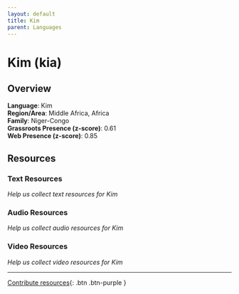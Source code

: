 ```yaml
---
layout: default
title: Kim
parent: Languages
---
```


# Kim (kia)

## Overview

**Language**: Kim  
**Region/Area**: Middle Africa, Africa  
**Family**: Niger-Congo  
**Grassroots Presence (z-score)**: 0.61  
**Web Presence (z-score)**: 0.85  

## Resources

### Text Resources
*Help us collect text resources for Kim*

### Audio Resources
*Help us collect audio resources for Kim*

### Video Resources
*Help us collect video resources for Kim*

---

[Contribute resources](https://forms.office.com/e/1SfLJx3u1r){: .btn .btn-purple }
